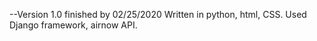 --Version 1.0 finished by 02/25/2020
Written in python, html, CSS. Used Django framework, airnow API.